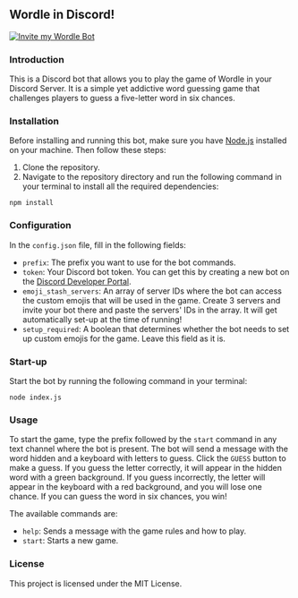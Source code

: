 ## Wordle in Discord!

[![Invite my Wordle Bot](https://media.discordapp.net/attachments/895715784280653835/1100151208720744559/PicsArt_04-25-01.37.26.png)](https://dsc.gg/wordlebot)

### Introduction
This is a Discord bot that allows you to play the game of Wordle in your Discord Server. It is a simple yet addictive word guessing game that challenges players to guess a five-letter word in six chances.

### Installation
Before installing and running this bot, make sure you have [Node.js](https://nodejs.org/) installed on your machine. Then follow these steps:
1. Clone the repository.
2. Navigate to the repository directory and run the following command in your terminal to install all the required dependencies:
```
npm install
```

### Configuration
In the `config.json` file, fill in the following fields:
* `prefix`: The prefix you want to use for the bot commands.
* `token`: Your Discord bot token. You can get this by creating a new bot on the [Discord Developer Portal](https://discord.com/developers/applications).
* `emoji_stash_servers`: An array of server IDs where the bot can access the custom emojis that will be used in the game. Create 3 servers and invite your bot there and paste the servers' IDs in the array. It will get automatically set-up at the time of running!
* `setup_required`: A boolean that determines whether the bot needs to set up custom emojis for the game. Leave this field as it is.

### Start-up
Start the bot by running the following command in your terminal:
```
node index.js
```

### Usage
To start the game, type the prefix followed by the `start` command in any text channel where the bot is present. The bot will send a message with the word hidden and a keyboard with letters to guess. Click the `GUESS` button to make a guess. If you guess the letter correctly, it will appear in the hidden word with a green background. If you guess incorrectly, the letter will appear in the keyboard with a red background, and you will lose one chance. If you can guess the word in six chances, you win!

The available commands are:
* `help`: Sends a message with the game rules and how to play.
* `start`: Starts a new game.

### License
This project is licensed under the MIT License.
